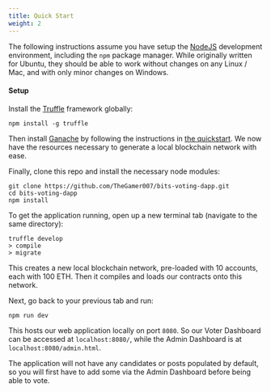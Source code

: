 ```yaml
---
title: Quick Start
weight: 2
---
```


The following instructions assume you have setup the [NodeJS](https://nodejs.org/en/) development environment, including the `npm` package manager. While originally written for Ubuntu, they should be able to work without changes on any Linux / Mac, and with only minor changes on Windows.

#### Setup

Install the [Truffle](https://github.com/trufflesuite/truffle) framework globally:

```shell
npm install -g truffle
```

Then install [Ganache](http://truffleframework.com/ganache/) by following the instructions in [the quickstart](https://truffleframework.com/docs/ganache/quickstart). We now have the resources necessary to generate a local blockchain network with ease.

Finally, clone this repo and install the necessary node modules:

```shell
git clone https://github.com/TheGamer007/bits-voting-dapp.git
cd bits-voting-dapp
npm install
```

To get the application running, open up a new terminal tab (navigate to the same directory):

```shell
truffle develop
> compile
> migrate
```

This creates a new local blockchain network, pre-loaded with 10 accounts, each with 100 ETH. Then it compiles and loads our contracts onto this network.

Next, go back to your previous tab and run:

```shell
npm run dev
```
This hosts our web application locally on port `8080`. So our Voter Dashboard can be accessed at `localhost:8080/`, while the Admin Dashboard is at `localhost:8080/admin.html`.

The application will not have any candidates or posts populated by default, so you will first have to add some via the Admin Dashboard before being able to vote.
